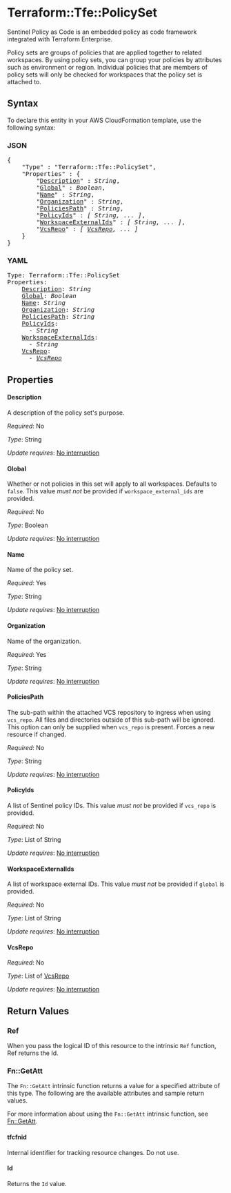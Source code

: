 # Terraform::Tfe::PolicySet

Sentinel Policy as Code is an embedded policy as code framework integrated
with Terraform Enterprise.

Policy sets are groups of policies that are applied together to related workspaces.
By using policy sets, you can group your policies by attributes such as environment
or region. Individual policies that are members of policy sets will only be checked
for workspaces that the policy set is attached to.

## Syntax

To declare this entity in your AWS CloudFormation template, use the following syntax:

### JSON

<pre>
{
    "Type" : "Terraform::Tfe::PolicySet",
    "Properties" : {
        "<a href="#description" title="Description">Description</a>" : <i>String</i>,
        "<a href="#global" title="Global">Global</a>" : <i>Boolean</i>,
        "<a href="#name" title="Name">Name</a>" : <i>String</i>,
        "<a href="#organization" title="Organization">Organization</a>" : <i>String</i>,
        "<a href="#policiespath" title="PoliciesPath">PoliciesPath</a>" : <i>String</i>,
        "<a href="#policyids" title="PolicyIds">PolicyIds</a>" : <i>[ String, ... ]</i>,
        "<a href="#workspaceexternalids" title="WorkspaceExternalIds">WorkspaceExternalIds</a>" : <i>[ String, ... ]</i>,
        "<a href="#vcsrepo" title="VcsRepo">VcsRepo</a>" : <i>[ <a href="vcsrepo.md">VcsRepo</a>, ... ]</i>
    }
}
</pre>

### YAML

<pre>
Type: Terraform::Tfe::PolicySet
Properties:
    <a href="#description" title="Description">Description</a>: <i>String</i>
    <a href="#global" title="Global">Global</a>: <i>Boolean</i>
    <a href="#name" title="Name">Name</a>: <i>String</i>
    <a href="#organization" title="Organization">Organization</a>: <i>String</i>
    <a href="#policiespath" title="PoliciesPath">PoliciesPath</a>: <i>String</i>
    <a href="#policyids" title="PolicyIds">PolicyIds</a>: <i>
      - String</i>
    <a href="#workspaceexternalids" title="WorkspaceExternalIds">WorkspaceExternalIds</a>: <i>
      - String</i>
    <a href="#vcsrepo" title="VcsRepo">VcsRepo</a>: <i>
      - <a href="vcsrepo.md">VcsRepo</a></i>
</pre>

## Properties

#### Description

A description of the policy set's purpose.

_Required_: No

_Type_: String

_Update requires_: [No interruption](https://docs.aws.amazon.com/AWSCloudFormation/latest/UserGuide/using-cfn-updating-stacks-update-behaviors.html#update-no-interrupt)

#### Global

Whether or not policies in this set will apply to
all workspaces. Defaults to `false`. This value _must not_ be provided if
`workspace_external_ids` are provided.

_Required_: No

_Type_: Boolean

_Update requires_: [No interruption](https://docs.aws.amazon.com/AWSCloudFormation/latest/UserGuide/using-cfn-updating-stacks-update-behaviors.html#update-no-interrupt)

#### Name

Name of the policy set.

_Required_: Yes

_Type_: String

_Update requires_: [No interruption](https://docs.aws.amazon.com/AWSCloudFormation/latest/UserGuide/using-cfn-updating-stacks-update-behaviors.html#update-no-interrupt)

#### Organization

Name of the organization.

_Required_: Yes

_Type_: String

_Update requires_: [No interruption](https://docs.aws.amazon.com/AWSCloudFormation/latest/UserGuide/using-cfn-updating-stacks-update-behaviors.html#update-no-interrupt)

#### PoliciesPath

The sub-path within the attached VCS repository
to ingress when using `vcs_repo`. All files and directories outside of this
sub-path will be ignored. This option can only be supplied when `vcs_repo` is
present. Forces a new resource if changed.

_Required_: No

_Type_: String

_Update requires_: [No interruption](https://docs.aws.amazon.com/AWSCloudFormation/latest/UserGuide/using-cfn-updating-stacks-update-behaviors.html#update-no-interrupt)

#### PolicyIds

A list of Sentinel policy IDs. This value _must not_ be provided if `vcs_repo` is provided.

_Required_: No

_Type_: List of String

_Update requires_: [No interruption](https://docs.aws.amazon.com/AWSCloudFormation/latest/UserGuide/using-cfn-updating-stacks-update-behaviors.html#update-no-interrupt)

#### WorkspaceExternalIds

A list of workspace external IDs. This
value _must not_ be provided if `global` is provided.

_Required_: No

_Type_: List of String

_Update requires_: [No interruption](https://docs.aws.amazon.com/AWSCloudFormation/latest/UserGuide/using-cfn-updating-stacks-update-behaviors.html#update-no-interrupt)

#### VcsRepo

_Required_: No

_Type_: List of <a href="vcsrepo.md">VcsRepo</a>

_Update requires_: [No interruption](https://docs.aws.amazon.com/AWSCloudFormation/latest/UserGuide/using-cfn-updating-stacks-update-behaviors.html#update-no-interrupt)

## Return Values

### Ref

When you pass the logical ID of this resource to the intrinsic `Ref` function, Ref returns the Id.

### Fn::GetAtt

The `Fn::GetAtt` intrinsic function returns a value for a specified attribute of this type. The following are the available attributes and sample return values.

For more information about using the `Fn::GetAtt` intrinsic function, see [Fn::GetAtt](https://docs.aws.amazon.com/AWSCloudFormation/latest/UserGuide/intrinsic-function-reference-getatt.html).

#### tfcfnid

Internal identifier for tracking resource changes. Do not use.

#### Id

Returns the <code>Id</code> value.

